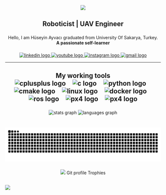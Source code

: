 <div align="center">
  <img height="200" src="https://github.com/jazdot/jazdot/main/ProfileImages.webp" />
</div>

###

<h2 align="center">Roboticist |  UAV Engineer</h2>

###

<p align="center">Hello, I am Hüseyin Ayvacı graduated from University Of Sakarya, Turkey.<br><b>A passionate self-learner</b></p>

###

<div align="center">
  <a href="https://www.linkedin.com/in/h%C3%BCseyin-ayvac%C4%B1-zarquon/" target="_blank">
    <img src="https://raw.githubusercontent.com/maurodesouza/profile-readme-generator/master/src/assets/icons/social/linkedin/default.svg" width="54" height="42" alt="linkedin logo"  />
  </a>
  <a href="https://www.youtube.com/channel/UCz2-mjSJS3UFIwKBw8frfNQ" target="_blank">
    <img src="https://raw.githubusercontent.com/maurodesouza/profile-readme-generator/master/src/assets/icons/social/youtube/default.svg" width="54" height="42" alt="youtube logo"  />
  </a>
  <a href="https://www.instagram.com/zarqu0n.cpp/" target="_blank">
    <img src="https://raw.githubusercontent.com/maurodesouza/profile-readme-generator/master/src/assets/icons/social/instagram/default.svg" width="54" height="42" alt="instagram logo"  />
  </a>
  <a href="mailto:huseyin.z.ayvaci@gmail.com" target="_blank">
    <img src="https://raw.githubusercontent.com/maurodesouza/profile-readme-generator/master/src/assets/icons/social/gmail/default.svg" width="54" height="42" alt="gmail logo"  />
  </a>
</div>



---
<h2 align="center">My working tools

<div align="center">
  <img src="https://cdn.jsdelivr.net/gh/devicons/devicon/icons/cplusplus/cplusplus-original.svg" height="40" alt="cplusplus logo"  />
  <img width="12" />
  <img src="https://cdn.jsdelivr.net/gh/devicons/devicon/icons/c/c-original.svg" height="40" alt="c logo"  />
  <img width="12" />
  <img src="https://cdn.jsdelivr.net/gh/devicons/devicon/icons/python/python-original.svg" height="40" alt="python logo"  />
  <img width="12" />
  <img src="https://cdn.jsdelivr.net/gh/devicons/devicon/icons/cmake/cmake-original.svg" height="40" alt="cmake logo"  />
  <img width="12" />
  <img src="https://cdn.jsdelivr.net/gh/devicons/devicon/icons/linux/linux-original.svg" height="40" alt="linux logo"  />
  <img width="12" />
  <img src="https://cdn.jsdelivr.net/gh/devicons/devicon/icons/docker/docker-original.svg" height="40" alt="docker logo"  />
  <img width="12" />
  <img src="https://avatars.githubusercontent.com/u/3979232?s=280&v=4" height="40" alt="ros logo"  />
  <img width="12" />
  <img src="https://yt3.googleusercontent.com/fzt1pDJGR7ZZNeJkMuoYflARaSORmPSrOPDEr0pwQ-7CuoMuBK8fFg4T2jP-O2ylpPjW6kAW=s900-c-k-c0x00ffffff-no-rj" height="40" alt="px4 logo"  />
  <img width="12" />
  <img src="https://encrypted-tbn0.gstatic.com/images?q=tbn:ANd9GcR5bj9Ki9v2lpEMmUYcX-uQK5VuG9DpXdV08w&s" height="40" alt="px4 logo"  />
</div>
</h2>

###

<div align="center">
  <img src="https://github-readme-stats.vercel.app/api?username=Zarqu0n&hide_title=false&hide_rank=false&show_icons=true&include_all_commits=true&count_private=true&disable_animations=false&theme=dracula&locale=en&hide_border=false" height="150" alt="stats graph"  />
  <img src="https://github-readme-stats.vercel.app/api/top-langs?username=Zarqu0n&locale=en&hide_title=false&layout=compact&card_width=320&langs_count=5&theme=dracula&hide_border=false" height="150" alt="languages graph"  />
</div>

###

<br clear="both">

<img src="https://raw.githubusercontent.com/Zarqu0n/Zarqu0n/output/snake.svg" alt="Snake animation" />

###

 


<p align="center"><img src="https://media.giphy.com/media/QaMcXSekUWx7aogAUr/giphy.gif" width="30" />&nbsp;Git profile Trophies</p><br>
<img src="https://github-profile-trophy.vercel.app/?username=Zarqu0n&theme=juicyfresh&no-bg=true" />




